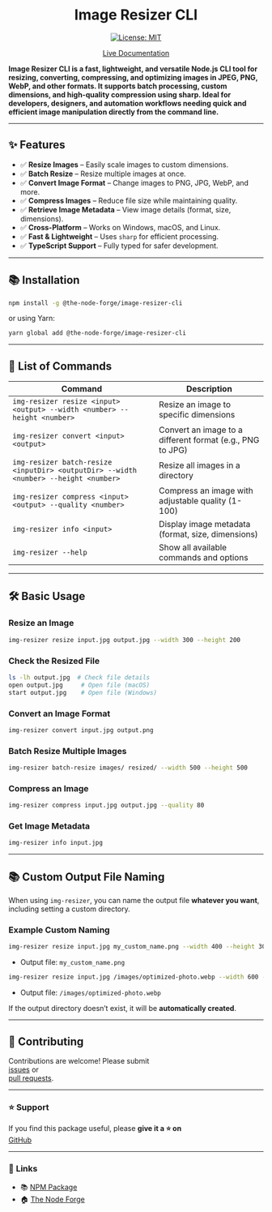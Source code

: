 <div align="center">

# Image Resizer CLI

[![License: MIT](https://img.shields.io/badge/License-MIT-yellow.svg)](https://opensource.org/licenses/MIT)

[Live Documentation](https://the-node-forge.github.io/image-resizer-cli/)

</div>

**Image Resizer CLI is a fast, lightweight, and versatile Node.js CLI tool for
resizing, converting, compressing, and optimizing images in JPEG, PNG, WebP, and
other formats. It supports batch processing, custom dimensions, and high-quality
compression using sharp. Ideal for developers, designers, and automation workflows
needing quick and efficient image manipulation directly from the command line.**

---

## ✨ Features

- ✅ **Resize Images** – Easily scale images to custom dimensions.
- ✅ **Batch Resize** – Resize multiple images at once.
- ✅ **Convert Image Format** – Change images to PNG, JPG, WebP, and more.
- ✅ **Compress Images** – Reduce file size while maintaining quality.
- ✅ **Retrieve Image Metadata** – View image details (format, size, dimensions).
- ✅ **Cross-Platform** – Works on Windows, macOS, and Linux.
- ✅ **Fast & Lightweight** – Uses `sharp` for efficient processing.
- ✅ **TypeScript Support** – Fully typed for safer development.

---

## 📚 Installation

```sh
npm install -g @the-node-forge/image-resizer-cli
```

or using Yarn:

```sh
yarn global add @the-node-forge/image-resizer-cli
```

---

## 🎯 **List of Commands**

| **Command**                                                                          | **Description**                                           |
| ------------------------------------------------------------------------------------ | --------------------------------------------------------- |
| `img-resizer resize <input> <output> --width <number> --height <number>`             | Resize an image to specific dimensions                    |
| `img-resizer convert <input> <output>`                                               | Convert an image to a different format (e.g., PNG to JPG) |
| `img-resizer batch-resize <inputDir> <outputDir> --width <number> --height <number>` | Resize all images in a directory                          |
| `img-resizer compress <input> <output> --quality <number>`                           | Compress an image with adjustable quality (1-100)         |
| `img-resizer info <input>`                                                           | Display image metadata (format, size, dimensions)         |
| `img-resizer --help`                                                                 | Show all available commands and options                   |

---

## 🛠️ **Basic Usage**

### **Resize an Image**

```bash
img-resizer resize input.jpg output.jpg --width 300 --height 200
```

### **Check the Resized File**

```bash
ls -lh output.jpg  # Check file details
open output.jpg     # Open file (macOS)
start output.jpg    # Open file (Windows)
```

### **Convert an Image Format**

```bash
img-resizer convert input.jpg output.png
```

### **Batch Resize Multiple Images**

```bash
img-resizer batch-resize images/ resized/ --width 500 --height 500
```

### **Compress an Image**

```bash
img-resizer compress input.jpg output.jpg --quality 80
```

### **Get Image Metadata**

```bash
img-resizer info input.jpg
```

---

## 📚 **Custom Output File Naming**

When using `img-resizer`, you can name the output file **whatever you want**,
including setting a custom directory.

### **Example Custom Naming**

```bash
img-resizer resize input.jpg my_custom_name.png --width 400 --height 300
```

- Output file: `my_custom_name.png`

```bash
img-resizer resize input.jpg /images/optimized-photo.webp --width 600 --height 400
```

- Output file: `/images/optimized-photo.webp`

If the output directory doesn’t exist, it will be **automatically created**.

---

## 👑 **Contributing**

Contributions are welcome! Please submit  
[issues](https://github.com/The-Node-Forge/image-resizer-cli/issues) or  
[pull requests](https://github.com/The-Node-Forge/image-resizer-cli/pulls).

---

### ⭐ Support

If you find this package useful, please **give it a ⭐ on**  
[GitHub](https://github.com/The-Node-Forge/image-resizer-cli 'GitHub Repository')

---

### 🔗 **Links**

- 📚 [NPM Package](https://www.npmjs.com/package/@the-node-forge/image-resizer-cli)
- 🏠 [The Node Forge](https://github.com/The-Node-Forge)
